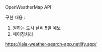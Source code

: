OpenWeatherMap API 

구현 내용 : 
1. 원하는 도시 날씨 5일 예보
2. 페이징처리

https://lala-weather-search-app.netlify.app/
